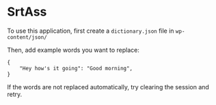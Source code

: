 # SrtAss

To use this application, first create a `dictionary.json` file in `wp-content/json/`

Then, add example words you want to replace:

```
{
    "Hey how's it going": "Good morning",
}
```

If the words are not replaced automatically, try clearing the session and retry.
